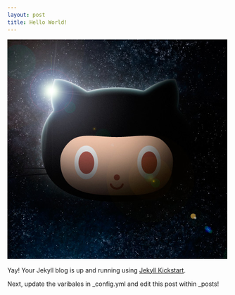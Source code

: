 ```yaml
---
layout: post
title: Hello World!
---
```


![Jekyll Octocat](/images/total-eclipse-of-the-octocat.jpg)

Yay! Your Jekyll blog is up and running using [Jekyll Kickstart](http://github.com/barryclark/jekyll-kickstart/).

Next, update the varibales in _config.yml and edit this post within _posts!